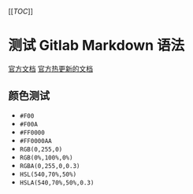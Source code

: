 [[_TOC_]]

# 测试 Gitlab Markdown 语法

[官方文档](https://docs.gitlab.com/ee/user/markdown.html#gitlab-flavored-markdown-gfm)
[官方热更新的文档](https://gitlab.com/gitlab-org/gitlab/blob/master/doc/user/markdown.md)

## 颜色测试
- `#F00`
- `#F00A`
- `#FF0000`
- `#FF0000AA`
- `RGB(0,255,0)`
- `RGB(0%,100%,0%)`
- `RGBA(0,255,0,0.3)`
- `HSL(540,70%,50%)`
- `HSLA(540,70%,50%,0.3)`
